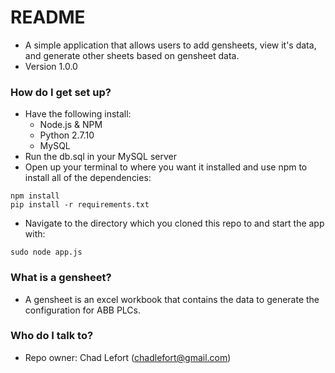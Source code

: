 # README #

* A simple application that allows users to add gensheets, view it's data, and generate other sheets based on gensheet data.
* Version 1.0.0

### How do I get set up? ###

* Have the following install:
  * Node.js & NPM
  * Python 2.7.10
  * MySQL
* Run the db.sql in your MySQL server
* Open up your terminal to where you want it installed and use npm to install all of the dependencies:

```
npm install
pip install -r requirements.txt
```

* Navigate to the directory which you cloned this repo to and start the app with:

```
sudo node app.js
```

### What is a gensheet? ###

* A gensheet is an excel workbook that contains the data to generate the configuration for ABB PLCs.

### Who do I talk to? ###

* Repo owner: Chad Lefort (chadlefort@gmail.com)
